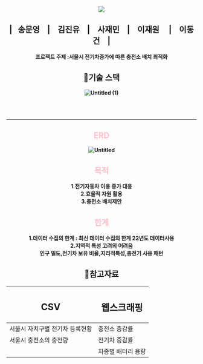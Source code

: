 <div align="center">
<img src = "https://capsule-render.vercel.app/api?type=waving&height=100&color=ff00&text=SK_02_2Team&fontColor=ff0000&fontAlign=50&textBg=false">
</div>
<div align="center">
   
<h2> |&nbsp;&nbsp;&nbsp;송문영&nbsp;&nbsp;&nbsp; |&nbsp;&nbsp;&nbsp; 김진유&nbsp;&nbsp;&nbsp; | &nbsp;&nbsp;&nbsp;사재민&nbsp;&nbsp;&nbsp;  |  &nbsp;&nbsp;&nbsp;이재원 &nbsp;&nbsp;&nbsp; |  &nbsp;&nbsp;&nbsp;이동건&nbsp;&nbsp;&nbsp;  |</h2> 
<div>
<strong> 프로젝트 주제 :서울시 전기차증가에 따른 충전소 배치 최적화<br></div></strog>
</div>

      
<div align="center">
    <h2> 🦋기술 스택</h2>
    <div>
      
   ![Untitled (1)](https://github.com/DONGGUNLEE1/gitrepo/assets/169323625/d5633054-0583-44e7-b01c-389f5b4bd2ee)

  </div>
<br><br>

------

<div align="center">
    <h2><span style="color:pink;">ERD</h2>

![Untitled](https://github.com/DONGGUNLEE1/gitrepo/assets/169323625/8b3d96fd-4ce5-4843-9ff5-df8b7d840d6a)

<div allgn="center">
   <h2><span style="color:pink;">목적</h2>
   1.전기자동차 이용 증가 대응
     <div>
   2.효율적 자원 활용
   <div>
   3.충전소 배치제안

<div allgn="center">
   <h2><span style="color:pink;">한계</h2>
   1.데이터 수집의 한계 : 최신 데이터 수집의 한계 22년도 데이터사용
   <div>
   2.지역적 특성 고려의 어려움 
   <div>인구 밀도,전기차 보유 비율,지리적특성,충전기 사용 패턴
  <div>
<!DOCTYPE html>
<html lang="en">
<head>
    <meta charset="UTF-8">
    <meta name="viewport" content="width=device-width, initial-scale=1.0">
        <div align="center">
    <h2> 🦋참고자료</h2>
    <div>

| <h2>CSV</h2> |   <h2>웹스크래핑</h2>  | 
|--------|-------------|
| 서울시 자치구별 전기차 등록현황  |  충전소 증감률  |
| 서울시 충전소의 충전량 |  전기차 증감률   |
|      | 차종별 배터리 용량|
</body>
</html>

